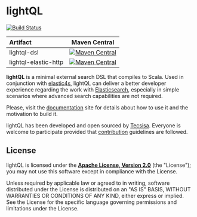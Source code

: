 # lightQL

[![Build Status](https://travis-ci.org/Tecsisa/lightQL.svg?branch=master)](https://travis-ci.org/Tecsisa/lightQL)

| Artifact | Maven Central |
| :--- | :---: |
| lightql-dsl | [![Maven Central](https://img.shields.io/maven-central/v/com.tecsisa/lightql-dsl_2.12.svg)](https://maven-badges.herokuapp.com/maven-central/com.tecsisa/lightql-dsl_2.12) |
| lightql-elastic-http | [![Maven Central](https://img.shields.io/maven-central/v/com.tecsisa/lightql-elastic-http_2.12.svg)](https://maven-badges.herokuapp.com/maven-central/com.tecsisa/lightql-elastic-http_2.12) |

**lightQL** is a minimal external search DSL that compiles to Scala. Used in conjunction
with [elastic4s](https://github.com/sksamuel/elastic4s),
lightQL can deliver a better developer experience regarding the work with [Elasticsearch](https://www.elastic.co/products/elasticsearch),
especially in simple scenarios where advanced search capabilities are not required.

Please, visit the [documentation](https://tecsisa.github.io/lightQL/) site for details
about how to use it and the motivation to build it.

lightQL has been developed and open sourced by [Tecsisa](http://www.tecsisa.com/). Everyone is welcome to participate
provided that [contribution](https://tecsisa.github.io/lightQL/contributing.html) guidelines are followed.

## License

lightQL is licensed under the **[Apache License, Version 2.0](https://www.apache.org/licenses/LICENSE-2.0)** (the
"License"); you may not use this software except in compliance with the License.

Unless required by applicable law or agreed to in writing, software
distributed under the License is distributed on an "AS IS" BASIS,
WITHOUT WARRANTIES OR CONDITIONS OF ANY KIND, either express or implied.
See the License for the specific language governing permissions and
limitations under the License.

